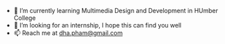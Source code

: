 - 🌱 I’m currently learning Multimedia Design and Development in HUmber College
- 💞️ I’m looking for an internship, I hope this can find you well
- 📫 Reach me at dha.pham@gmail.com
